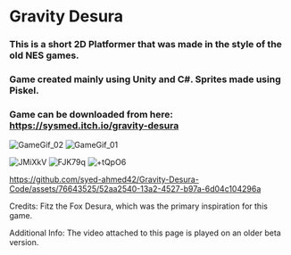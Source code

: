 # Gravity Desura

### This is a short 2D Platformer that was made in the style of the old NES games.
### Game created mainly using Unity and C#. Sprites made using Piskel.

### Game can be downloaded from here: https://sysmed.itch.io/gravity-desura


![GameGif_02](https://github.com/syed-ahmed42/Gravity-Desura-Code/assets/76643525/9abc1ea5-0494-4325-9958-9ca81a36889d)
![GameGif_01](https://github.com/syed-ahmed42/Gravity-Desura-Code/assets/76643525/09b0c4cf-227f-4b6e-91c7-99b90a29fe1f)



![JMiXkV](https://user-images.githubusercontent.com/76643525/172752557-e7a17aad-dc5f-4249-9a0e-e8222d513243.png)
![FJK79q](https://user-images.githubusercontent.com/76643525/172752574-814d3c5a-7cfe-496d-9b17-845f441064cb.png)
![+tQpO6](https://user-images.githubusercontent.com/76643525/172752588-620c3f62-d87d-46b3-9317-3b1f171ba65c.png)





https://github.com/syed-ahmed42/Gravity-Desura-Code/assets/76643525/52aa2540-13a2-4527-b97a-6d04c104296a





Credits: Fitz the Fox Desura, which was the primary inspiration for this game.

Additional Info: The video attached to this page is played on an older beta version.





